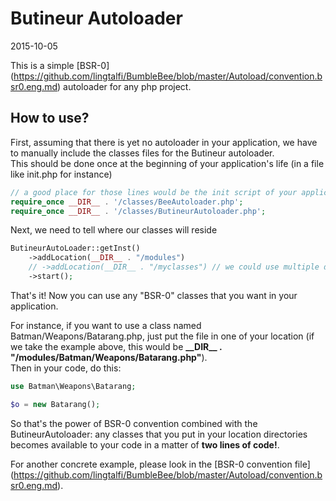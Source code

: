 Butineur Autoloader
=========================
2015-10-05



This is a simple [BSR-0] (https://github.com/lingtalfi/BumbleBee/blob/master/Autoload/convention.bsr0.eng.md)
autoloader for any php project.


How to use?
----------------


First, assuming that there is yet no autoloader in your application, 
we have to manually include the classes files for the Butineur autoloader.<br>
This should be done once at the beginning of your application's life (in a file like init.php for instance)


```php
// a good place for those lines would be the init script of your application
require_once __DIR__ . '/classes/BeeAutoloader.php';
require_once __DIR__ . '/classes/ButineurAutoloader.php';
```


Next, we need to tell where our classes will reside


```php
ButineurAutoLoader::getInst()
    ->addLocation(__DIR__ . "/modules")
    // ->addLocation(__DIR__ . "/myclasses") // we could use multiple directories if needed 
    ->start();
```

That's it!
Now you can use any "BSR-0" classes that you want in your application.

For instance, if you want to use a class named Batman/Weapons/Batarang.php,
just put the file in one of your location (if we take the example above, this would be **\_\_DIR\_\_ . "/modules/Batman/Weapons/Batarang.php"**).<br>
Then in your code, do this:


```php
use Batman\Weapons\Batarang;

$o = new Batarang(); 
```

So that's the power of BSR-0 convention combined with the ButineurAutoloader: any classes that you put in your location directories becomes available to your code
in a matter of **two lines of code!**.



For another concrete example, please look in the [BSR-0 convention file] (https://github.com/lingtalfi/BumbleBee/blob/master/Autoload/convention.bsr0.eng.md).

